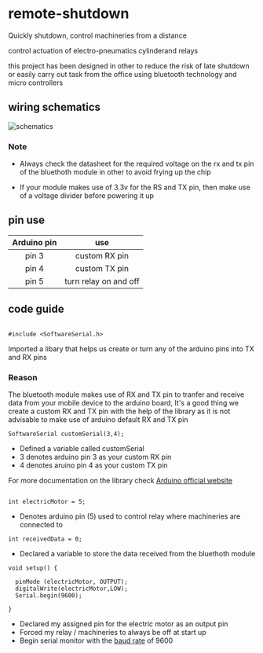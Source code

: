 # remote-shutdown

Quickly shutdown, control machineries from a distance

control actuation of electro-pneumatics cylinderand relays 

this project has been designed in other to reduce the risk of late shutdown or easily carry out task from the office using bluetooth technology and micro controllers

## wiring schematics

![schematics](https://user-images.githubusercontent.com/65239245/185728107-887e7711-22ef-400d-806f-d4b48cc23d65.png)

### Note
- Always check the datasheet for the required voltage on the rx and tx pin of the bluethoth module in other to avoid frying up the chip 

- If your module makes use of 3.3v for the RS and TX pin, then make use of a voltage divider before powering it up

## pin use
| Arduino pin | use |
| :----: | :----: |
| pin 3 | custom RX pin |
| pin 4 | custom TX pin |
| pin 5 | turn relay on and off |

## code guide

```

#include <SoftwareSerial.h>

```

Imported a libary that helps us create or turn any of the arduino pins into TX and RX pins

### Reason
The bluetooth module makes use of RX and TX pin to tranfer and receive data from your mobile device to the arduino board, It's a good thing we create a custom RX and TX pin with the help of the library as it is not advisable to make use of arduino default RX and TX pin

```
SoftwareSerial customSerial(3,4);
```

- Defined a variable called customSerial
- 3 denotes arduino pin 3 as your custom RX pin
- 4 denotes aruino pin 4 as your custom TX pin

For more documentation on the library check [Arduino official website](https://docs.arduino.cc/learn/built-in-libraries/software-serial)

```

int electricMotor = 5;
```
- Denotes arduino pin (5) used to control relay where machineries are connected to

```
int receivedData = 0;
```

- Declared a variable to store the data received from the bluethoth module

```
void setup() {

  pinMode (electricMotor, OUTPUT);
  digitalWrite(electricMotor,LOW);
  Serial.begin(9600);

}
```
- Declared my assigned pin for the electric motor as an output pin
- Forced my relay / machineries to always be off at start up
- Begin serial monitor with the [baud rate](https://www.geeksforgeeks.org/baud-rate-and-its-importance/) of 9600